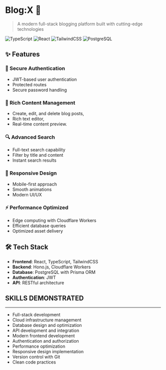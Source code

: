 # Blog:X 📝
> A modern full-stack blogging platform built with cutting-edge technologies

![TypeScript](https://img.shields.io/badge/TypeScript-007ACC?style=for-the-badge&logo=typescript&logoColor=white)
![React](https://img.shields.io/badge/React-20232A?style=for-the-badge&logo=react&logoColor=61DAFB)
![TailwindCSS](https://img.shields.io/badge/Tailwind_CSS-38B2AC?style=for-the-badge&logo=tailwind-css&logoColor=white)
![PostgreSQL](https://img.shields.io/badge/PostgreSQL-316192?style=for-the-badge&logo=postgresql&logoColor=white)

## ✨ Features

### 🔐 Secure Authentication
- JWT-based user authentication
- Protected routes
- Secure password handling

### 📝 Rich Content Management
- Create, edit, and delete blog posts,
- Rich text editor,
- Real-time content preview.

### 🔍 Advanced Search
- Full-text search capability
- Filter by title and content
- Instant search results

### 📱 Responsive Design
- Mobile-first approach
- Smooth animations
- Modern UI/UX

### ⚡ Performance Optimized
- Edge computing with Cloudflare Workers
- Efficient database queries
- Optimized asset delivery

## 🛠️ Tech Stack

- **Frontend**: React, TypeScript, TailwindCSS
- **Backend**: Hono.js, Cloudflare Workers
- **Database**: PostgreSQL with Prisma ORM
- **Authentication**: JWT
- **API**: RESTful architecture


## SKILLS DEMONSTRATED
-----------------
- Full-stack development
- Cloud infrastructure management
- Database design and optimization
- API development and integration
- Modern frontend development
- Authentication and authorization
- Performance optimization
- Responsive design implementation
- Version control with Git
- Clean code practices

